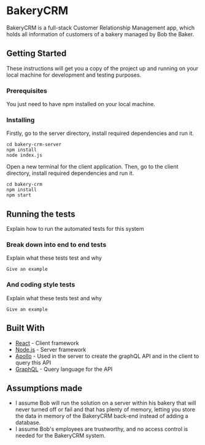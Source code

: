 # BakeryCRM

BakeryCRM is a full-stack Customer Relationship Management app, which holds all information of customers of a bakery managed by Bob the Baker.

## Getting Started

These instructions will get you a copy of the project up and running on your local machine for development and testing purposes.

### Prerequisites

You just need to have npm installed on your local machine.

### Installing

Firstly, go to the server directory, install required dependencies and run it.

```
cd bakery-crm-server
npm install
node index.js
```

Open a new terminal for the client application.
Then, go to the client directory, install required dependencies and run it.

```
cd bakery-crm
npm install
npm start
```

## Running the tests

Explain how to run the automated tests for this system

### Break down into end to end tests

Explain what these tests test and why

```
Give an example
```

### And coding style tests

Explain what these tests test and why

```
Give an example
```

## Built With

* [React](https://fr.reactjs.org) - Client framework
* [Node.js](https://nodejs.org/en/) - Server framework
* [Apollo](https://www.apollographql.com/docs/) - Used in the server to create the graphQL API and in the client to query this API
* [GraphQL](https://graphql.org/learn/) - Query language for the API


## Assumptions made

- I assume Bob will run the solution on a server within his bakery that will never turned off or fail and that has plenty of memory, letting you store the data in memory of the BakeryCRM back-end instead of adding a database.
- I assume Bob's employees are trustworthy, and no access control is needed for the BakeryCRM system.
